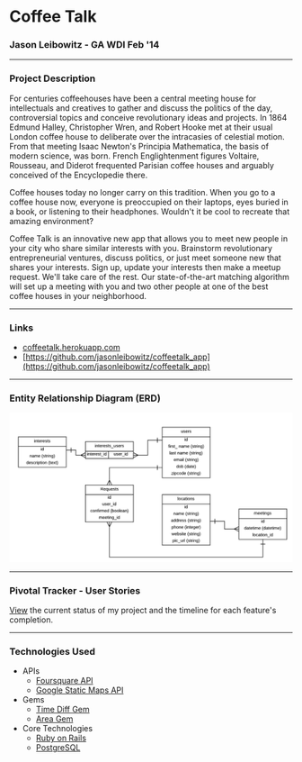 # Coffee Talk
### Jason Leibowitz - GA WDI Feb '14
---

### Project Description

For centuries coffeehouses have been a central meeting house for intellectuals and creatives to gather and discuss the politics of the day, controversial topics and conceive revolutionary ideas and projects. In 1864 Edmund Halley, Christopher Wren, and Robert Hooke met at their usual London coffee house to deliberate over the intracasies of celestial motion. From that meeting Isaac Newton's Principia Mathematica, the basis of modern science, was born. French Englightenment figures Voltaire, Rousseau, and Diderot frequented Parisian coffee houses and arguably conceived of the Encyclopedie there.

Coffee houses today no longer carry on this tradition. When you go to a coffee house now, everyone is preoccupied on their laptops, eyes buried in a book, or listening to their headphones. Wouldn't it be cool to recreate that amazing environment?

Coffee Talk is an innovative new app that allows you to meet new people in your city who share similar interests with you. Brainstorm revolutionary entrepreneurial ventures, discuss politics, or just meet someone new that shares your interests. Sign up, update your interests then make a meetup request. We'll take care of the rest. Our state-of-the-art matching algorithm will set up a meeting with you and two other people at one of the best coffee houses in your neighborhood.

---

### Links

* [coffeetalk.herokuapp.com](http://coffeetalk.herokuapp.com)
* [https://github.com/jasonleibowitz/coffeetalk_app](https://github.com/jasonleibowitz/coffeetalk_app)

---

### Entity Relationship Diagram (ERD)

![ERD](/images/Coffee_Talk_ERD_v5.png)

---

### Pivotal Tracker - User Stories

[View](https://www.pivotaltracker.com/s/projects/1046526) the current status of my project and the timeline for each feature's completion.

---

### Technologies Used

* APIs
  * [Foursquare API](https://developer.foursquare.com/)
  * [Google Static Maps API](https://developers.google.com/maps/documentation/staticmaps/?csw=1)
* Gems
  * [Time Diff Gem](https://github.com/abhidsm/time_diff)
  * [Area Gem](https://github.com/jgv/area)
* Core Technologies
  * [Ruby on Rails](http://rubyonrails.org/)
  * [PostgreSQL](http://www.postgresql.org/)
